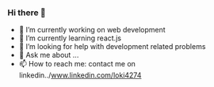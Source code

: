 ### Hi there 👋

- 🔭 I’m currently working on web development 
- 🌱 I’m currently learning react.js
- 🤔 I’m looking for help with development related problems
- 💬 Ask me about ...
- 📫 How to reach me: contact me on linkedin../www.linkedin.com/loki4274
